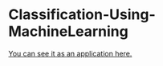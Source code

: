 # Classification-Using-MachineLearning
[You can see it as an application here.](https://deepshikhar-streamlit01-app-wuhqec.streamlitapp.com)
